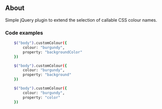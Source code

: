 ## About

Simple jQuery plugin to extend the selection of callable CSS colour names.

### Code examples

```bash
	$("body").customColour({
		colour: "burgundy",
		property: "backgroundColor"
	})
```

```bash
	$("body").customColour({
		colour: "burgundy",
		property: "background"
	})
```

```bash
	$("body").customColour({
		colour: "burgundy",
		property: "color"
	})
```
